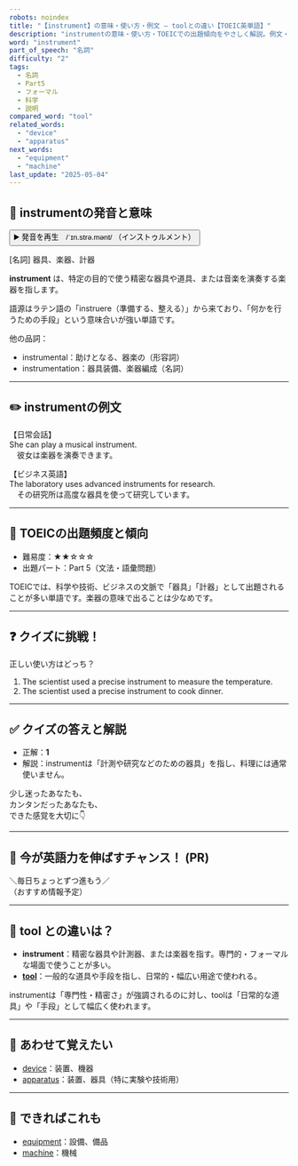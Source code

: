 ```yaml
---
robots: noindex
title: "【instrument】の意味・使い方・例文 ― toolとの違い【TOEIC英単語】"
description: "instrumentの意味・使い方・TOEICでの出題傾向をやさしく解説。例文・クイズ付きでtoolとの違いもわかりやすく学べます。"
word: "instrument"
part_of_speech: "名詞"
difficulty: "2"
tags:
  - 名詞
  - Part5
  - フォーマル
  - 科学
  - 説明
compared_word: "tool"
related_words:
  - "device"
  - "apparatus"
next_words:
  - "equipment"
  - "machine"
last_update: "2025-05-04"
---
```


## 🔰 instrumentの発音と意味

<button class="play-audio" onclick="playTTS('instrument')">
  <span class="play-audio-main">
    ▶️ 発音を再生　/ˈɪn.strə.mənt/
  </span>
  <span class="play-audio-sub">
    （インストゥルメント）
  </span>
</button>

[名詞] 器具、楽器、計器

**instrument** は、特定の目的で使う精密な器具や道具、または音楽を演奏する楽器を指します。

語源はラテン語の「instruere（準備する、整える）」から来ており、「何かを行うための手段」という意味合いが強い単語です。

他の品詞：  
- instrumental：助けとなる、器楽の（形容詞）
- instrumentation：器具装備、楽器編成（名詞）

---

## ✏️ instrumentの例文

【日常会話】  
She can play a musical instrument.  
　彼女は楽器を演奏できます。

【ビジネス英語】  
The laboratory uses advanced instruments for research.  
　その研究所は高度な器具を使って研究しています。

---

## 🎯 TOEICの出題頻度と傾向

- 難易度：★★☆☆☆
- 出題パート：Part 5（文法・語彙問題）

TOEICでは、科学や技術、ビジネスの文脈で「器具」「計器」として出題されることが多い単語です。楽器の意味で出ることは少なめです。

---

## ❓ クイズに挑戦！

正しい使い方はどっち？

1. The scientist used a precise instrument to measure the temperature.  
2. The scientist used a precise instrument to cook dinner.

---

## ✅ クイズの答えと解説

- 正解：**1**
- 解説：instrumentは「計測や研究などのための器具」を指し、料理には通常使いません。

少し迷ったあなたも、  
カンタンだったあなたも、  
できた感覚を大切に👇️

---

## 🚀 今が英語力を伸ばすチャンス！ (PR)

<div class="info-center">
＼毎日ちょっとずつ進もう／<br>  
（おすすめ情報予定）
</div>

---

## 🤔  tool との違いは？

- **instrument**：精密な器具や計測器、または楽器を指す。専門的・フォーマルな場面で使うことが多い。
- **[tool](/word/tool)**：一般的な道具や手段を指し、日常的・幅広い用途で使われる。

instrumentは「専門性・精密さ」が強調されるのに対し、toolは「日常的な道具」や「手段」として幅広く使われます。

---

## 🧩 あわせて覚えたい

- [device](/word/device)：装置、機器
- [apparatus](/word/apparatus)：装置、器具（特に実験や技術用）

---

## 📖 できればこれも

- [equipment](/word/equipment)：設備、備品
- [machine](/word/machine)：機械

<!-- cvid: aid13_bid11 -->
